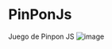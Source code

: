 # PinPonJs
Juego de Pinpon JS
![image](https://user-images.githubusercontent.com/85906040/173485872-9bccd8b7-7106-4c9d-858e-3ef0221b1d8d.png)
